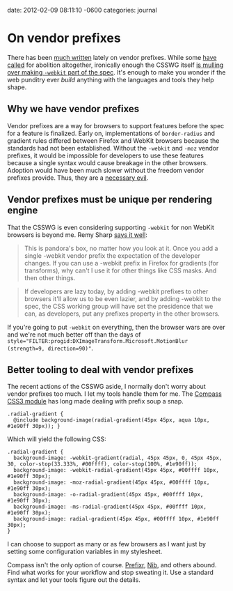 date: 2012-02-09 08:11:10 -0600
categories: journal

# On vendor prefixes

There has been [much
written](http://remysharp.com/2012/02/09/vendor-prefixes-about-to-go-south/)
lately on vendor prefixes. While some [have
called](http://www.quirksmode.org/blog/archives/2010/03/css_vendor_pref.html)
for abolition altogether, ironically enough the CSSWG itself [is mulling
over making `-webkit` part of the
spec](http://lists.w3.org/Archives/Public/www-style/2012Feb/0313.html).
It's enough to make you wonder if the web punditry ever _build_ anything
with the languages and tools they help shape.

## Why we have vendor prefixes

Vendor prefixes are a way for browsers to support features before the
spec for a feature is finalized. Early on, implementations of `border-radius`
and gradient rules differed between Firefox and WebKit browsers because
the standards had not been established. Without the `-webkit` and `-moz`
vendor prefixes, it would be impossible for developers to use these
features because a single syntax would cause breakage in the other
browsers. Adoption would have been much slower without the freedom
vendor prefixes provide. Thus, they are a [necessary
evil](http://itpastorn.blogspot.com/2010/03/ppk-is-wrong-vendor-prefixes-are.html).

## Vendor prefixes must be unique per rendering engine

That the CSSWG is even considering supporting `-webkit` for non WebKit
browsers is beyond me. Remy Sharp [says it
well](http://remysharp.com/2012/02/09/vendor-prefixes-about-to-go-south/):

> This is pandora's box, no matter how you look at it. Once you add a
> single -webkit vendor prefix the expectation of the developer changes.
> If you can use a -webkit prefix in Firefox for gradients (for
> transforms), why can't I use it for other things like CSS masks. And
> then other things.

> If developers are lazy today, by adding -webkit prefixes to other
> browsers it'll allow us to be even lazier, and by adding -webkit to the
> spec, the CSS working group will have set the presidence that we can, as
> developers, put any prefixes property in the other browsers.

If you're going to put `-webkit` on everything, then the browser wars
are over and we're not much better off than the days of
`style="FILTER:progid:DXImageTransform.Microsoft.MotionBlur
(strength=9, direction=90)"`.

## Better tooling to deal with vendor prefixes

The recent actions of the CSSWG aside, I normally don't worry about
vendor prefixes too much. I let my tools handle them for me. The
[Compass CSS3 module](http://compass-style.org/reference/compass/css3/)
has long made dealing with prefix soup a snap.

    .radial-gradient {
      @include background-image(radial-gradient(45px 45px, aqua 10px, #1e90ff 30px)); }

Which will yield the following CSS:

    .radial-gradient {
      background-image: -webkit-gradient(radial, 45px 45px, 0, 45px 45px, 30, color-stop(33.333%, #00ffff), color-stop(100%, #1e90ff));
      background-image: -webkit-radial-gradient(45px 45px, #00ffff 10px, #1e90ff 30px);
      background-image: -moz-radial-gradient(45px 45px, #00ffff 10px, #1e90ff 30px);
      background-image: -o-radial-gradient(45px 45px, #00ffff 10px, #1e90ff 30px);
      background-image: -ms-radial-gradient(45px 45px, #00ffff 10px, #1e90ff 30px);
      background-image: radial-gradient(45px 45px, #00ffff 10px, #1e90ff 30px);
    }

I can choose to support as many or
as few browsers as I want just by setting some configuration variables
in my stylesheet.

Compass isn't the only option of course. [Prefixr](http://prefixr.com/),
[Nib](http://visionmedia.github.com/nib/), and others abound. Find what
works for your workflow and stop sweating it. Use a standard syntax and
let your tools figure out the details.




